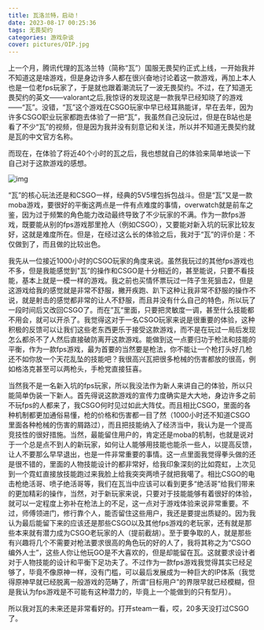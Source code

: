 ```yaml
---
title: 瓦洛兰特，启动！
date: 2023-08-17 00:25:36
tags: 无畏契约
categories: 游戏杂谈
cover: pictures/OIP.jpg
---
```


上一个月，腾讯代理的瓦洛兰特（简称“瓦”）国服无畏契约正式上线，一开始我并不知道这是啥游戏，但是身边许多人都在很兴奋地讨论着这一款游戏，再加上本人也是一位老fps玩家了，于是就也跟着潮流玩了一波无畏契约。不过，在了知道无畏契约的英文——valorant之后,我惊讶的发现这是一款我早已经知晓了的游戏——“瓦”。没错，“瓦”这个游戏在CSGO玩家中早已经耳熟能详，早在去年，因为许多CSGO职业玩家都跑去体验了一把“瓦”，我虽然自己没玩过，但是在B站也是看了不少“瓦”的视频，但是因为我并没有刻意记和关注，所以并不知道无畏契约就是瓦的中文官方名称。

而现在，在体验了将近40个小时的瓦之后，我也想就自己的体验来简单地谈一下自己对于这款游戏的感想。

![img](https://d08cdkzlxr.feishu.cn/space/api/box/stream/download/asynccode/?code=OTI5NzdiY2NmODRlZGZlNmNlODNhNzBmYmY5OTIyNzNfcW1vUDNmRWJZTGRHUHdKOUJpU2VzNFRENUNIYTlWWUtfVG9rZW46WEQ0M2IzT0Vmb3BkWVN4OWVDdGNjdllsbjJmXzE2OTIyMDM2OTA6MTY5MjIwNzI5MF9WNA)

“瓦”的核心玩法还是和CSGO一样，经典的5V5埋包拆包战斗。但是“瓦”又是一款moba游戏，要很好的平衡这两点是一件有点难度的事情，overwatch就是前车之鉴，因为过于频繁的角色能力改动最终导致了不少玩家的不满。作为一款fps游戏，既要能从别的fps游戏那里抢人（例如CSGO），又要能对新入坑的玩家比较友好，这就是难度所在。但是，在经过这么长的体验之后，我对于“瓦”的评价是：不仅做到了，而且做的比较出色。

我先从一位接近1000小时的CSGO玩家的角度来说。虽然我玩过的其他fps游戏也不多，但是我能感觉到"瓦“的操作和CSGO是十分相近的，甚至能说，只要不看技能，基本上就是一模一样的游戏。我之前也买情怀票玩过一阵子生死狙击2，但是这游戏给我的感觉就是非常不舒服，撇开疾跑、趴下这种让我非常不舒服的操作不说，就是射击的感觉都非常的让人不舒服，而且并没有什么自己的特色，所以玩了一段时间后又改回CSGO了。而在”瓦“里面，只要把灵敏度一调，甚至什么技能都不用会，就可以开杀了。我觉得这对于一名CSGO玩家来说是很重要的体验，这种积极的反馈可以让我们这些老东西更乐于接受这款游戏，而不是在玩过一局后发现怎么都杀不了人然后直接破防离开这款游戏。能做到这一点要归功于枪法和技能的平衡，作为一款fps游戏，最为首要的当然要是枪法，你不能让一个枪打头好几枪还不如你放一个天花乱坠的技能吧？我很高兴瓦把很多枪械的伤害都放的很高，例如格洛克甚至可以两枪头，手枪党直接狂喜。

当然我不是一名新入坑的fps玩家，所以我没法作为新人来讲自己的体验，所以只能简单伪装一下新人。首先得说这款游戏的宣传力度确实是大大地，身边许多之前不玩fps的人都来了，我CSGO何时见过如此大阵仗。而且相比CSGO，里面的各种机制都更加通俗易懂，枪的价格和伤害都一目了然（1000小时还不知道CSGO里面各种枪械的伤害的屑路过），而且把技能纳入了经济当中，我认为是一个提高竞技性的很好措施。当然，最能留住用户的，肯定还是moba的机制，也就是说对于一个总是点不到人的新玩家，如何让人能够用技能也能杀一些人，以提高反馈，让人不要那么早早退出，也是一件非常重要的事情。这一点里面我觉得拳头做的还是很不错的，里面的人物技能设计的都非常好，给我印象深刻的比如霓虹，上次见到一个霓虹直接放技能跑过来我脸上给我突突两喷子就把我噶了。相比CSGO的电击枪绝活哥、喷子绝活哥等，我们在瓦当中应该可以看到更多“绝活哥”给我们带来的更加精彩的操作，当然，对于新玩家来说，只要对于技能能够有着很好的体验，就可以一定程度上弥补在枪法上的不足，这一点对于游戏体验来说非常重要。不过，师傅领进门，修行靠个人，能否留住这些用户，我还是要提出质疑的。因为我认为最后能留下来的应该还是那些CSGO以及其他fps游戏的老玩家，还有就是那些本来就有潜力成为CSGO老玩家的人（提前截胡）。至于要争取的人，就是那些有兴趣将几个不需要对枪法要求很高的角色玩的好的人了，我将其称之为“CSGO编外人士”，这些人你让他玩GO是不大喜欢的，但是却能留在瓦。这就要求设计者对于人物技能的设计和平衡下足功夫了。不过作为一款fps游戏我觉得其实已经足够了，毕竟不像原神一样，没有门槛，可以最后发展成为一种巨大的IP体系（我觉得原神早就已经脱离一般游戏的范畴了，所谓“目标用户”的界限早就已经模糊，但是我认为fps游戏是不可能有这种潜力的，毕竟上一个能做到的只有型月）。

所以我对瓦的未来还是非常看好的。打开steam一看，哎，20多天没打过CSGO了。
